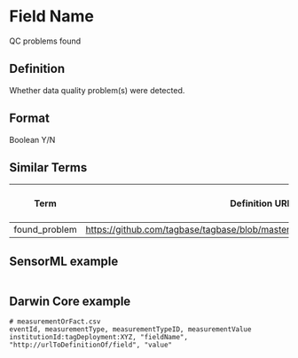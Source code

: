 # Field Name
QC problems found

## Definition 
Whether data quality problem(s) were detected.

## Format
Boolean Y/N

## Similar Terms 
|Term|Definition URL|Source Vocabulary Publisher/Creator|
|----|----------|-----------------|
|found_problem|https://github.com/tagbase/tagbase/blob/master/eTagMetadataInventory.csv#L137|Tagbase|

## SensorML example
```xml

```
## Darwin Core example
```csv
# measurementOrFact.csv
eventId, measurementType, measurementTypeID, measurementValue
institutionId:tagDeployment:XYZ, "fieldName", "http://urlToDefinitionOf/field", "value"
```
